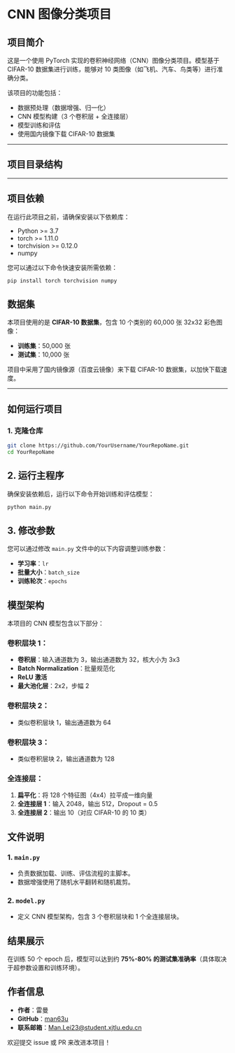 # CNN 图像分类项目

## 项目简介
这是一个使用 PyTorch 实现的卷积神经网络（CNN）图像分类项目。模型基于 CIFAR-10 数据集进行训练，能够对 10 类图像（如飞机、汽车、鸟类等）进行准确分类。

该项目的功能包括：
- 数据预处理（数据增强、归一化）
- CNN 模型构建（3 个卷积层 + 全连接层）
- 模型训练和评估
- 使用国内镜像下载 CIFAR-10 数据集

---

## 项目目录结构

---

## 项目依赖
在运行此项目之前，请确保安装以下依赖库：
- Python >= 3.7
- torch >= 1.11.0
- torchvision >= 0.12.0
- numpy

您可以通过以下命令快速安装所需依赖：
```bash
pip install torch torchvision numpy
```
## 数据集
本项目使用的是 **CIFAR-10 数据集**，包含 10 个类别的 60,000 张 32x32 彩色图像：
- **训练集**：50,000 张
- **测试集**：10,000 张

项目中采用了国内镜像源（百度云镜像）来下载 CIFAR-10 数据集，以加快下载速度。

---

## 如何运行项目

### 1. 克隆仓库
```bash
git clone https://github.com/YourUsername/YourRepoName.git
cd YourRepoName
```
## 2. 运行主程序
确保安装依赖后，运行以下命令开始训练和评估模型：

```bash
python main.py
```
## 3. 修改参数

您可以通过修改 `main.py` 文件中的以下内容调整训练参数：
- **学习率**：`lr`
- **批量大小**：`batch_size`
- **训练轮次**：`epochs`

## 模型架构

本项目的 CNN 模型包含以下部分：

### 卷积层块 1：
- **卷积层**：输入通道数为 3，输出通道数为 32，核大小为 3x3
- **Batch Normalization**：批量规范化
- **ReLU 激活**
- **最大池化层**：2x2，步幅 2

### 卷积层块 2：
- 类似卷积层块 1，输出通道数为 64

### 卷积层块 3：
- 类似卷积层块 2，输出通道数为 128

### 全连接层：
1. **扁平化**：将 128 个特征图（4x4）拉平成一维向量
2. **全连接层 1**：输入 2048，输出 512，Dropout = 0.5
3. **全连接层 2**：输出 10（对应 CIFAR-10 的 10 类）

## 文件说明

### 1. `main.py`
- 负责数据加载、训练、评估流程的主脚本。
- 数据增强使用了随机水平翻转和随机裁剪。

### 2. `model.py`
- 定义 CNN 模型架构，包含 3 个卷积层块和 1 个全连接层块。

## 结果展示

在训练 50 个 epoch 后，模型可以达到约 **75%-80% 的测试集准确率**（具体取决于超参数设置和训练环境）。

## 作者信息

- **作者**：雷曼
- **GitHub**：[man63u](https://github.com/man63u)
- **联系邮箱**：Man.Lei23@student.xjtlu.edu.cn

欢迎提交 issue 或 PR 来改进本项目！


